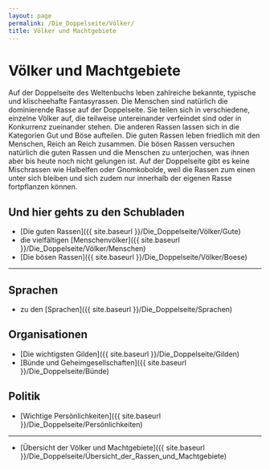 ```yaml
---
layout: page
permalink: /Die_Doppelseite/Völker/
title: Völker und Machtgebiete
---
```


# Völker und Machtgebiete

Auf der Doppelseite des Weltenbuchs leben zahlreiche bekannte, typische und klischeehafte Fantasyrassen. Die Menschen sind natürlich die dominierende Rasse auf der Doppelseite. Sie teilen sich in verschiedene, einzelne Völker auf, die teilweise untereinander verfeindet sind oder in Konkurrenz zueinander stehen. Die anderen Rassen lassen sich in die Kategorien Gut und Böse aufteilen. Die guten Rassen leben friedlich mit den Menschen, Reich an Reich zusammen. Die bösen Rassen versuchen natürlich die guten Rassen und die Menschen zu unterjochen, was ihnen aber bis heute noch nicht gelungen ist. Auf der Doppelseite gibt es keine Mischrassen wie Halbelfen oder Gnomkobolde, weil die Rassen zum einen unter sich bleiben und sich zudem nur innerhalb der eigenen Rasse fortpflanzen können.

## Und hier gehts zu den Schubladen

- [Die guten Rassen]({{ site.baseurl }}/Die_Doppelseite/Völker/Gute)
- die vielfältigen [Menschenvölker]({{ site.baseurl }}/Die_Doppelseite/Völker/Menschen)
- [Die bösen Rassen]({{ site.baseurl }}/Die_Doppelseite/Völker/Boese)


***
## Sprachen

- zu den [Sprachen]({{ site.baseurl }}/Die_Doppelseite/Sprachen)

## Organisationen

- [Die wichtigsten Gilden]({{ site.baseurl }}/Die_Doppelseite/Gilden)
- [Bünde und Geheimgesellschaften]({{ site.baseurl }}/Die_Doppelseite/Bünde)

## Politik

- [Wichtige Persönlichkeiten]({{ site.baseurl }}/Die_Doppelseite/Persönlichkeiten)


***
- [Übersicht der Völker und Machtgebiete]({{ site.baseurl }}/Die_Doppelseite/Übersicht_der_Rassen_und_Machtgebiete)

